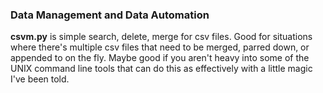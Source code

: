 ### Data Management and Data Automation </h4></th>

**csvm.py** is simple search, delete, merge for csv files.  Good for situations where there's multiple csv files that need to be merged, parred down, or appended to on the fly. Maybe good if you aren't heavy into some of the UNIX command line tools that can do this as effectively with a little magic I've been told.     

